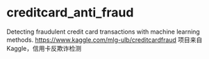 # creditcard_anti_fraud
Detecting fraudulent credit card transactions with machine learning methods. https://www.kaggle.com/mlg-ulb/creditcardfraud
项目来自Kaggle，信用卡反欺诈检测
